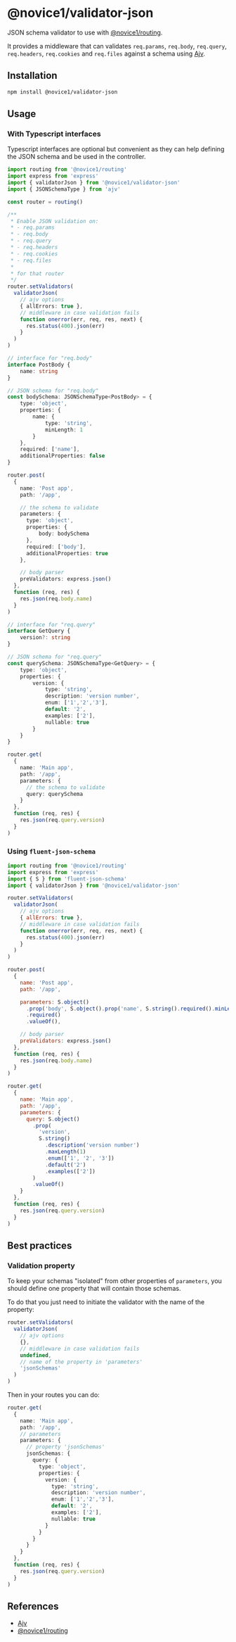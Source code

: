 # @novice1/validator-json

JSON schema validator to use with [@novice1/routing](https://www.npmjs.com/package/@novice1/routing).

It provides a middleware that can validates `req.params`, `req.body`, `req.query`, `req.headers`, `req.cookies` and `req.files` against a schema using [Ajv](https://www.npmjs.com/package/ajv).

## Installation

```bash
npm install @novice1/validator-json
```

## Usage

### With Typescript interfaces

Typescript interfaces are optional but convenient as they can help defining the JSON schema and be used in the controller.

```ts
import routing from '@novice1/routing'
import express from 'express'
import { validatorJson } from '@novice1/validator-json'
import { JSONSchemaType } from 'ajv'

const router = routing()

/**
 * Enable JSON validation on: 
 * - req.params
 * - req.body
 * - req.query
 * - req.headers
 * - req.cookies
 * - req.files
 * 
 * for that router
 */
router.setValidators(
  validatorJson(
    // ajv options
    { allErrors: true },
    // middleware in case validation fails
    function onerror(err, req, res, next) {
      res.status(400).json(err)
    }
  )
)

// interface for "req.body"
interface PostBody {
    name: string
}

// JSON schema for "req.body"
const bodySchema: JSONSchemaType<PostBody> = {
    type: 'object',
    properties: {
        name: {
            type: 'string',
            minLength: 1
        }
    },
    required: ['name'],
    additionalProperties: false
}

router.post(
  {
    name: 'Post app',
    path: '/app',

    // the schema to validate
    parameters: {
      type: 'object',
      properties: {
          body: bodySchema
      },
      required: ['body'],
      additionalProperties: true
    },

    // body parser
    preValidators: express.json()
  },
  function (req, res) {
    res.json(req.body.name)
  }
)

// interface for "req.query"
interface GetQuery {
    version?: string
}

// JSON schema for "req.query"
const querySchema: JSONSchemaType<GetQuery> = {
    type: 'object',
    properties: {
        version: {
            type: 'string',
            description: 'version number',
            enum: ['1','2','3'],
            default: '2',
            examples: ['2'],
            nullable: true
        }
    }
}

router.get(
  {
    name: 'Main app',
    path: '/app',
    parameters: {
      // the schema to validate
      query: querySchema
    }
  },
  function (req, res) {
    res.json(req.query.version)
  }
)
```

### Using `fluent-json-schema`

```js
import routing from '@novice1/routing'
import express from 'express'
import { S } from 'fluent-json-schema'
import { validatorJson } from '@novice1/validator-json'

router.setValidators(
  validatorJson(
    // ajv options
    { allErrors: true },
    // middleware in case validation fails
    function onerror(err, req, res, next) {
      res.status(400).json(err)
    }
  )
)

router.post(
  {
    name: 'Post app',
    path: '/app',

    parameters: S.object()
      .prop('body', S.object().prop('name', S.string().required().minLength(1)))
      .required()
      .valueOf(),

    // body parser
    preValidators: express.json()
  },
  function (req, res) {
    res.json(req.body.name)
  }
)

router.get(
  {
    name: 'Main app',
    path: '/app',
    parameters: {
      query: S.object()
        .prop(
          'version',
          S.string()
            .description('version number')
            .maxLength(1)
            .enum(['1', '2', '3'])
            .default('2')
            .examples(['2'])
        )
        .valueOf()
    }
  },
  function (req, res) {
    res.json(req.query.version)
  }
)
```

## Best practices

### Validation property

To keep your schemas "isolated" from other properties of `parameters`, you should define one property that will contain those schemas.

To do that you just need to initiate the validator with the name of the property:

```ts
router.setValidators(
  validatorJson(
    // ajv options
    {},
    // middleware in case validation fails
    undefined,
    // name of the property in 'parameters'
    'jsonSchemas'
  )
)
```

Then in your routes you can do:

```ts
router.get(
  {
    name: 'Main app',
    path: '/app',
    // parameters
    parameters: {
      // property 'jsonSchemas'
      jsonSchemas: {
        query: {
          type: 'object',
          properties: {
            version: {
              type: 'string',
              description: 'version number',
              enum: ['1','2','3'],
              default: '2',
              examples: ['2'],
              nullable: true
            }
          }
        }
      }
    }
  },
  function (req, res) {
    res.json(req.query.version)
  }
)
```

## References

- [Ajv](https://www.npmjs.com/package/ajv)
- [@novice1/routing](https://www.npmjs.com/package/@novice1/routing)
